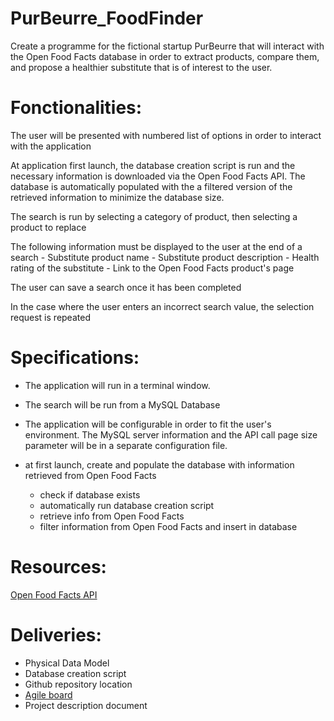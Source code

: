 # PurBeurre_FoodFinder
Create a programme for the fictional startup PurBeurre that will interact with 
the Open Food Facts database in order to extract products, compare them, and 
propose a healthier substitute that is of interest to the user.

# Fonctionalities:
The user will be presented with numbered list of options in order to interact 
with the application

At application first launch, the database creation script is run and the 
necessary information is downloaded via the Open Food Facts API.
The database is automatically populated with the a filtered version of the 
retrieved information to minimize the database size.

The search is run by selecting a category of product, then selecting a 
product to replace

The following information must be displayed to the user at the end of a search
    - Substitute product name
    - Substitute product description
    - Health rating of the substitute
    - Link to the Open Food Facts product's page

The user can save a search once it has been completed

In the case where the user enters an incorrect search value, the selection 
request is repeated

# Specifications:
- The application will run in a terminal window.

- The search will be run from a MySQL Database

- The application will be configurable in order to fit the user's 
environment. The MySQL server information and the API call page size parameter 
will be in a separate configuration file.
  
- at first launch, create and populate the database with information retrieved from Open Food Facts
    - check if database exists
    - automatically run database creation script
    - retrieve info from Open Food Facts
    - filter information from Open Food Facts and insert in database

# Resources:
[Open Food Facts API](http://en.wiki.openfoodfacts.org/Project:API)

# Deliveries:
- Physical Data Model
- Database creation script
- Github repository location
- [Agile board](https://tree.taiga.io/project/slesouef-oc_purbeurre/taskboard/sprint-1-just-code-it)
- Project description document
